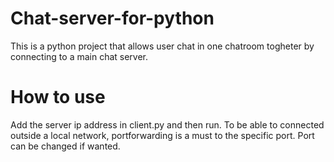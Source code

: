 # Chat-server-for-python

This is a python project that allows user chat in one chatroom togheter by connecting to a main chat server.

# How to use

Add the server ip address in client.py and then run.
To be able to connected outside a local network, portforwarding is a must to the specific port. Port can be changed if wanted.
